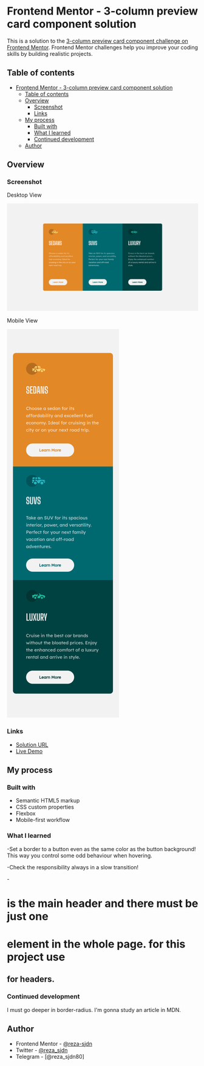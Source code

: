 # Frontend Mentor - 3-column preview card component solution

This is a solution to the [3-column preview card component challenge on Frontend Mentor](https://www.frontendmentor.io/challenges/3column-preview-card-component-pH92eAR2-). Frontend Mentor challenges help you improve your coding skills by building realistic projects. 

## Table of contents

- [Frontend Mentor - 3-column preview card component solution](#frontend-mentor---3-column-preview-card-component-solution)
  - [Table of contents](#table-of-contents)
  - [Overview](#overview)
    - [Screenshot](#screenshot)
    - [Links](#links)
  - [My process](#my-process)
    - [Built with](#built-with)
    - [What I learned](#what-i-learned)
    - [Continued development](#continued-development)
  - [Author](#author)


## Overview

### Screenshot

Desktop View

![](./desktop-screenshot.jpg)

Mobile View

![](./mobile-screenshot.jpg)

### Links

- [Solution URL](https://github.com/reza-sjdn/3-column-preview-card-component)
- [Live Demo](https://reza-sjdn.github.io/3-column-preview-card-component)

## My process

### Built with

- Semantic HTML5 markup
- CSS custom properties
- Flexbox
- Mobile-first workflow


### What I learned

-Set a border to a button even as the same color as the button background!
 This way you control some odd behaviour when hovering.

-Check the responsibility always in a slow transition!

-<h1> is the main header and there must be just one <h1> element
 in the whole page. for this project use <h2> for headers.

### Continued development

I must go deeper in border-radius. I'm gonna study an article in MDN.

## Author

- Frontend Mentor - [@reza-sjdn](https://www.frontendmentor.io/profile/reza-sjdn)
- Twitter - [@reza_sjdn](https://www.twitter.com/reza_sjdn)
- Telegram - [@reza_sjdn80]
